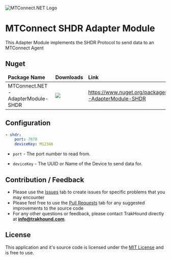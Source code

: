 ![MTConnect.NET Logo](https://raw.githubusercontent.com/TrakHound/MTConnect.NET/master/img/mtconnect-net-03-md.png) 

# MTConnect SHDR Adapter Module
This Adapter Module implements the SHDR Protocol to send data to an MTConnect Agent

## Nuget
<table>
    <thead>
        <tr>
            <td style="font-weight: bold;">Package Name</td>
            <td style="font-weight: bold;">Downloads</td>
            <td style="font-weight: bold;">Link</td>
        </tr>
    </thead>
    <tbody>
        <tr>
            <td>MTConnect.NET-AdapterModule-SHDR</td>
            <td><img src="https://img.shields.io/nuget/dt/MTConnect.NET-AdapterModule-SHDR?style=for-the-badge&logo=nuget&label=%20&color=%23333"/></td>
            <td><a href="https://www.nuget.org/packages/MTConnect.NET-AdapterModule-SHDR">https://www.nuget.org/packages/MTConnect.NET-AdapterModule-SHDR</a></td>
        </tr>
    </tbody>
</table>

## Configuration
```yaml
- shdr:
    port: 7878
    deviceKey: M12346
```

* `port` - The port number to read from.

* `deviceKey` - The UUID or Name of the Device to send data for.


## Contribution / Feedback
- Please use the [Issues](https://github.com/TrakHound/MTConnect.NET/issues) tab to create issues for specific problems that you may encounter 
- Please feel free to use the [Pull Requests](https://github.com/TrakHound/MTConnect.NET/pulls) tab for any suggested improvements to the source code
- For any other questions or feedback, please contact TrakHound directly at **info@trakhound.com**.

## License
This application and it's source code is licensed under the [MIT License](https://choosealicense.com/licenses/mit/) and is free to use.

